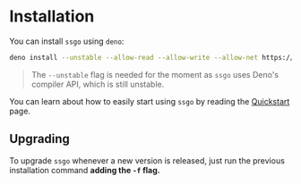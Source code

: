 # Installation

You can install `ssgo` using `deno`:

```bash
deno install --unstable --allow-read --allow-write --allow-net https://denopkg.com/mdubourg001/ssgo/ssgo.ts
```

> The `--unstable` flag is needed for the moment as `ssgo` uses Deno's compiler API, which is still unstable.

You can learn about how to easily start using `ssgo` by reading the [Quickstart](/docs/quickstart.html) page.

## Upgrading

To upgrade `ssgo` whenever a new version is released, just run the previous installation command **adding the `-f` flag.**

